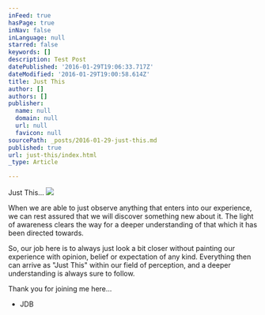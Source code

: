 ```yaml
---
inFeed: true
hasPage: true
inNav: false
inLanguage: null
starred: false
keywords: []
description: Test Post
datePublished: '2016-01-29T19:06:33.717Z'
dateModified: '2016-01-29T19:00:58.614Z'
title: Just This
author: []
authors: []
publisher:
  name: null
  domain: null
  url: null
  favicon: null
sourcePath: _posts/2016-01-29-just-this.md
published: true
url: just-this/index.html
_type: Article

---
```

Just This...
![](https://the-grid-user-content.s3-us-west-2.amazonaws.com/833799ee-f247-4e6b-b0a8-c054a23ddc98.png)

When we are able to just observe anything that enters into our experience, we can rest assured that we will discover something new about it. The light of awareness clears the way for a deeper understanding of that which it has been directed towards.

So, our job here is to always just look a bit closer without painting our experience with opinion, belief or expectation of any kind. Everything then can arrive as "Just This" within our field of perception, and a deeper understanding is always sure to follow.

Thank you for joining me here...

- JDB